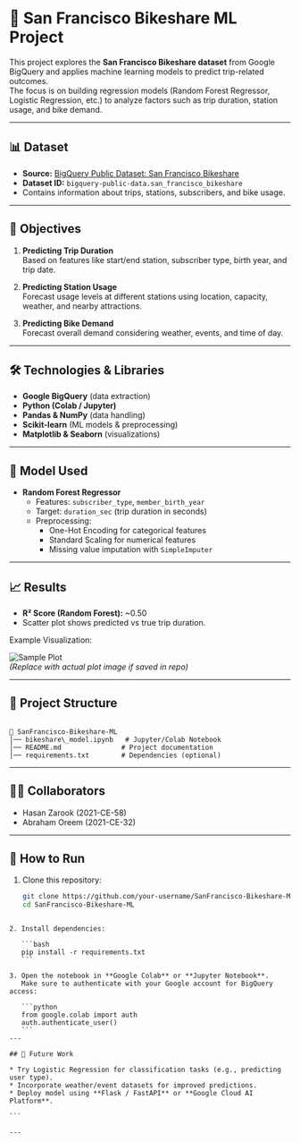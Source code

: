
# 🚴 San Francisco Bikeshare ML Project

This project explores the **San Francisco Bikeshare dataset** from Google BigQuery and applies machine learning models to predict trip-related outcomes.  
The focus is on building regression models (Random Forest Regressor, Logistic Regression, etc.) to analyze factors such as trip duration, station usage, and bike demand.

---

## 📊 Dataset
- **Source:** [BigQuery Public Dataset: San Francisco Bikeshare](https://console.cloud.google.com/marketplace/product/cityofsandiego/san_francisco_bikeshare)  
- **Dataset ID:** `bigquery-public-data.san_francisco_bikeshare`  
- Contains information about trips, stations, subscribers, and bike usage.  

---

## 🎯 Objectives
1. **Predicting Trip Duration**  
   Based on features like start/end station, subscriber type, birth year, and trip date.  

2. **Predicting Station Usage**  
   Forecast usage levels at different stations using location, capacity, weather, and nearby attractions.  

3. **Predicting Bike Demand**  
   Forecast overall demand considering weather, events, and time of day.  

---

## 🛠️ Technologies & Libraries
- **Google BigQuery** (data extraction)  
- **Python (Colab / Jupyter)**  
- **Pandas & NumPy** (data handling)  
- **Scikit-learn** (ML models & preprocessing)  
- **Matplotlib & Seaborn** (visualizations)  

---

## 🔬 Model Used
- **Random Forest Regressor**  
   - Features: `subscriber_type`, `member_birth_year`  
   - Target: `duration_sec` (trip duration in seconds)  
   - Preprocessing:  
     - One-Hot Encoding for categorical features  
     - Standard Scaling for numerical features  
     - Missing value imputation with `SimpleImputer`  

---

## 📈 Results
- **R² Score (Random Forest):** ~0.50  
- Scatter plot shows predicted vs true trip duration.  

Example Visualization:  

![Sample Plot](https://matplotlib.org/stable/_images/sphx_glr_scatter_001.png)  
*(Replace with actual plot image if saved in repo)*

---

## 📂 Project Structure
```

📁 SanFrancisco-Bikeshare-ML
│── bikeshare\_model.ipynb   # Jupyter/Colab Notebook
│── README.md               # Project documentation
│── requirements.txt        # Dependencies (optional)

````

---

## 👨‍💻 Collaborators
- Hasan Zarook (2021-CE-58)  
- Abraham Oreem (2021-CE-32)  

---

## 🚀 How to Run
1. Clone this repository:
   ```bash
   git clone https://github.com/your-username/SanFrancisco-Bikeshare-ML.git
   cd SanFrancisco-Bikeshare-ML
````

2. Install dependencies:

   ```bash
   pip install -r requirements.txt
   ```

3. Open the notebook in **Google Colab** or **Jupyter Notebook**.
   Make sure to authenticate with your Google account for BigQuery access:

   ```python
   from google.colab import auth
   auth.authenticate_user()
   ```
---

## 📌 Future Work

* Try Logistic Regression for classification tasks (e.g., predicting user type).
* Incorporate weather/event datasets for improved predictions.
* Deploy model using **Flask / FastAPI** or **Google Cloud AI Platform**.

```

---
